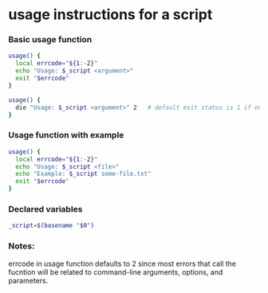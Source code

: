 # usage instructions for a script

### Basic usage function
```bash
usage() {
  local errcode="${1:-2}"
  echo "Usage: $_script <argument>"
  exit "$errcode"
}

usage() {
  die "Usage: $_script <argument>" 2   # default exit status is 1 if not included
}
```
### Usage function with example
```bash
usage() {
  local errcode="${1:-2}"
  echo "Usage: $_script <file>"
  echo "Example: $_script some-file.txt"
  exit "$errcode"
}
```
### Declared variables
```bash
_script=$(basename "$0")
```
### Notes:
errcode in usage function defaults to 2 since most errors that call the fucntion will be related to command-line arguments, options, and parameters.
